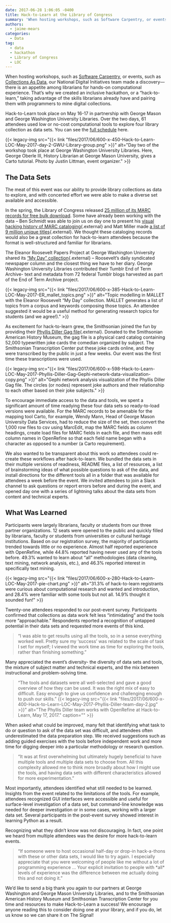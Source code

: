 ```yaml
---
date: 2017-06-28 1:06:05 -0400
title: Hack-to-Learn at the Library of Congress
summary: 'When hosting workshops, such as Software Carpentry, or events, such as Collections As Data, our National Digital Initiatives team made a discovery&mdash;there is an appetite among librarians for hands-on computational experience. That&rsquo;s why we created an inclusive hackathon, or a &ldquo;hack-to-learn,&rdquo; taking advantage of the skills librarians already have and pairing them with programmers to'
authors:
  - jaime-mears
categories:
  - Data
tag:
  - data
  - hackathon
  - Library of Congress
  - LOC
---
```


When hosting workshops, such as [Software Carpentry](https://blogs.loc.gov/thesignal/2017/04/software-carpentry-at-the-library-of-congress/?loclr=blogsig), or events, such as [Collections As Data](http://digitalpreservation.gov/meetings/dcs16.html?loclr=blogsig), our National Digital Initiatives team made a discovery—there is an appetite among librarians for hands-on computational experience. That’s why we created an inclusive hackathon, or a “hack-to-learn,” taking advantage of the skills librarians already have and pairing them with programmers to mine digital collections.

Hack-to-Learn took place on May 16-17 in partnership with George Mason and George Washington University Libraries. Over the two days, 61 attendees used low or no-cost computational tools to explore four library collection as data sets. You can see the [full schedule](http://www.digitalpreservation.gov/meetings/hack-to-learn/hack-to-learn-site.html?loclr=blogsig) here.

{{< legacy-img src="{{< link "files/2017/06/600-x-450-Hack-to-Learn-LOC-May-2017-day-2-GWU-Library-group.png" >}}" alt="Day two of the workshop took place at George Washington University Libraries. Here, George Oberle III, History Librarian at George Mason University, gives a Carto tutorial. Photo by Justin Littman, event organizer." >}}

## The Data Sets

The meat of this event was our ability to provide library collections as data to explore, and with concerted effort we were able to make a diverse set available and accessible.

In the spring, the Library of Congress released [25 million of its MARC records for free bulk download](https://www.loc.gov/cds/products/marcDist.php?loclr=blogsig). Some have already been working with the data – Ben Schmidt was able to join us on day one to present his [visual hacking history of MARC cataloging](http://sappingattention.blogspot.com/2017/05/a-brief-visual-history-of-marc.html?loclr=blogsig){.external} and Matt Miller made [a list of 9 million unique titles](https://medium.com/@thisismattmiller/library-of-congress-lists-57ddd177f1e2?loclr=blogsig){.external}. We thought these cataloging records would also be a great collection for hack-to-learn attendees because the format is well-structured and familiar for librarians.

The Eleanor Roosevelt Papers Project at George Washington University shared its [“My Day” collection](https://erpapers.columbian.gwu.edu/my-day?loclr=blogsig){.external} – Roosevelt’s daily syndicated newspaper column and the closest thing we have to her diary. George Washington University Libraries contributed their Tumblr End of Term Archive- text and metadata from 72 federal Tumblr blogs harvested as part of the End of Term Archive project.

{{< legacy-img src="{{< link "files/2017/06/600-x-385-Hack-to-Learn-LOC-May-2017-ER\_mallet\_topics.png" >}}" alt="Topic modelling in MALLET with the Eleanor Roosevelt “My Day” collection. MALLET generates a list of topics from a corpus and keywords composing those topics. An attendee suggested it would be a useful method for generating research topics for students (and we agree!)." >}}

As excitement for hack-to-learn grew, the Smithsonian joined the fun by providing their [Phyllis Diller Gag file](https://transcription.si.edu/phyllis-diller-cards?loclr=blogsig){.external}. Donated to the Smithsonian American History Museum, the gag file is a physical card catalog containing 52,000 typewritten joke cards the comedian organized by subject. The Smithsonian Transcription Center put these joke cards online, and they were transcribed by the public in just a few weeks. Our event was the first time these transcriptions were used.

{{< legacy-img src="{{< link "files/2017/06/600-x-598-Hack-to-Learn-LOC-May-2017-Phyllis-Diller-Gag-Gephi-network-data-visualization-copy.png" >}}" alt="Gephi network analysis visualization of the Phyllis Diller Gag file. The circles (or nodes) represent joke authors and their relationship to each other based on their joke subjects." >}}

To encourage immediate access to the data and tools, we spent a significant amount of time readying these four data sets so ready-to-load versions were available. For the MARC records to be amenable for the mapping tool Carto, for example, Wendy Mann, Head of George Mason University Data Services, had to reduce the size of the set, then convert the 1,000 row files to csv using MarcEdit, map the MARC fields as column headings, create load files for MARC fields in each file, and then mass edit column names in OpenRefine so that each field name began with a character as opposed to a number (a Carto requirement).

We also wanted to be transparent about this work so attendees could re-create these workflows after hack-to-learn. We bundled the data sets in their multiple versions of readiness, README files, a list of resources, a list of brainstorming ideas of what possible questions to ask of the data, and install directions for the different tools all in a folder that was available for attendees a week before the event. We invited attendees to join a Slack channel to ask questions or report errors before and during the event, and opened day one with a series of lightning talks about the data sets from content and technical experts.

## What Was Learned

Participants were largely librarians, faculty or students from our three partner organizations. 12 seats were opened to the public and quickly filled by librarians, faculty or students from universities or cultural heritage institutions. Based on our registration survey, the majority of participants trended towards little or no experience. Almost half reported experience with OpenRefine, while 44.8% reported having never used any of the tools before. 49.3% wanted to learn about “all” methodologies (data cleaning, text mining, network analysis, etc.), and 46.3% reported interest in specifically text mining.

{{< legacy-img src="{{< link "files/2017/06/600-x-280-Hack-to-Learn-LOC-May-2017-pie-chart.png" >}}" alt="31.3% of hack-to-learn registrants were curious about computational research and wanted and introduction, and 28.4% were familiar with some tools but not all. 14.9% thought it sounded fun!" >}}

Twenty-one attendees responded to our post-event survey. Participants confirmed that collections as data work felt less “intimidating” and the tools more “approachable.” Respondents reported a recognition of untapped potential in their data sets and requested more events of this kind.

> “I was able to get results using all the tools, so in a sense everything worked well. Pretty sure my ‘success’ was related to the scale of task I set for myself; I viewed the work time as time for exploring the tools, rather than finishing something.”

Many appreciated the event’s diversity- the diversity of data sets and tools, the mixture of subject matter and technical experts, and the mix between instructional and problem-solving time.

> “The tools and datasets were all well-selected and gave a good overview of how they can be used. It was the right mix of easy to difficult. Easy enough to give us confidence and challenging enough to push our skills.” {{< legacy-img src="{{< link "files/2017/06/600-x-400-Hack-to-Learn-LOC-May-2017-Phyllis-Diller-team-day-2.jpg" >}}" alt="The Phyllis Diller team works with OpenRefine at Hack-to-Learn, May 17, 2017." caption="" >}}

When asked what could be improved, many felt that identifying what task to do or question to ask of the data set was difficult, and attendees often underestimated the data preparation step. We received suggestions such as adding guided exercises with the tools before independent work and more time for digging deeper into a particular methodology or research question.

> “It was at first overwhelming but ultimately hugely beneficial to have multiple tools and multiple data sets to choose from. All this complexity allowed me to think more broadly about how I might use the tools, and having data sets with different characteristics allowed for more experimentation.”

Most importantly, attendees identified what still needed to be learned. Insights from the event related to the limitations of the tools. For example, attendees recognized GUI interfaces were accessible and useful for surface-level investigation of a data set, but command-line knowledge was needed for deeper investigation or in some cases, working with a larger data set. Several participants in the post-event survey showed interest in learning Python as a result.

Recognizing what they didn’t know was not discouraging. In fact, one point we heard from multiple attendees was the desire for more hack-to-learn events.

> “If someone were to host occasional half-day or drop-in hack-a-thons with these or other data sets, I would like to try again. I especially appreciate that you were welcoming of people like me without a lot of programming experience … Your explicit invitation to people with \*all\* levels of experience was the difference between me actually doing this and not doing it.”

We’d like to send a big thank you again to our partners at George Washington and George Mason University Libraries, and to the Smithsonian American History Museum and Smithsonian Transcription Center for you time and resources to make Hack-to-Learn a success! We encourage anyone reading this to consider doing one at your library, and if you do, let us know so we can share it on The Signal!
